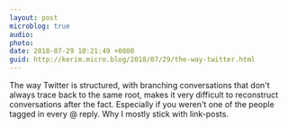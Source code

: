 ```yaml
---
layout: post
microblog: true
audio: 
photo: 
date: 2018-07-29 10:21:49 +0800
guid: http://kerim.micro.blog/2018/07/29/the-way-twitter.html
---
```

The way Twitter is structured, with branching conversations that don't always trace back to the same root, makes it very difficult to reconstruct conversations after the fact. Especially if you weren't one of the people tagged in every @ reply. Why I mostly stick with link-posts.
